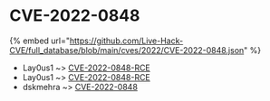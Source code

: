 # CVE-2022-0848
{% embed url="https://github.com/Live-Hack-CVE/full_database/blob/main/cves/2022/CVE-2022-0848.json" %}

* Lay0us1 ~> [CVE-2022-0848-RCE](https://www.alice-snow.ru/2022/database/cve-2022-0848/cve-2022-0848-rce-lay0us1)
* Lay0us1 ~> [CVE-2022-0848-RCE](https://www.alice-snow.ru/2022/database/cve-2022-0848/cve-2022-0848-rce-lay0us1)
* dskmehra ~> [CVE-2022-0848](https://www.alice-snow.ru/2022/database/cve-2022-0848/cve-2022-0848-dskmehra)